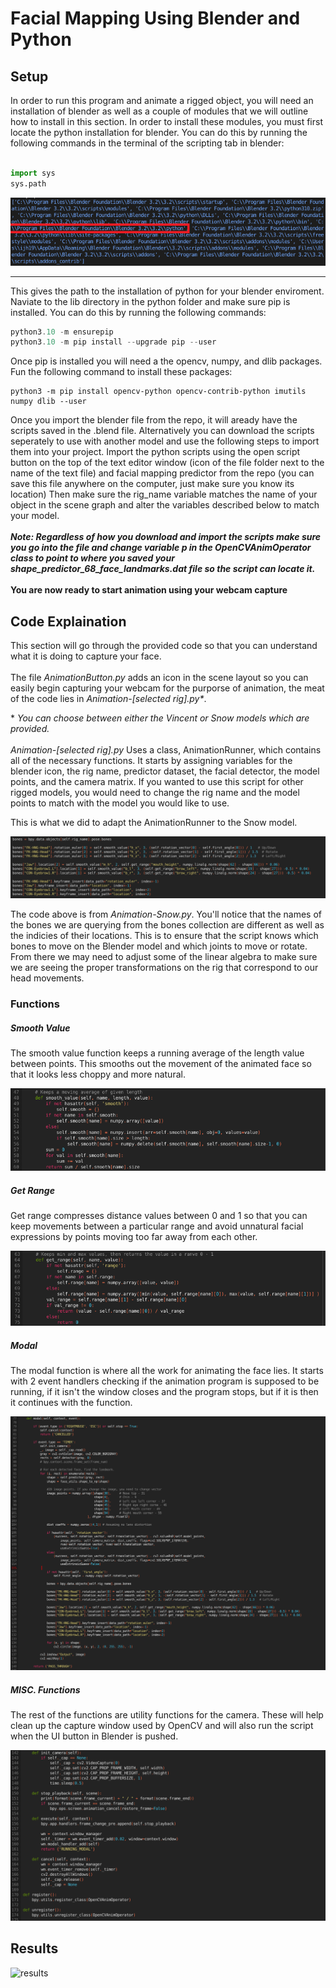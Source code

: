 # Facial Mapping Using Blender and Python

## Setup

In order to run this program and animate a rigged object, you will need an installation of blender as well as a couple of modules that we will outline how to install in this section. In order to install these modules, you must first locate the python installation for blender. You can do this by running the following commands in the terminal of the scripting tab in blender:
<br />
<br />

```python
import sys
sys.path
```

![sys.path](images/img3.PNG)

<hr />

This gives the path to the installation of python for your blender enviroment. Naviate to the lib directory in the python folder and make sure pip is installed. You can do this by running the following commands:

```powershell
python3.10 -m ensurepip
python3.10 -m pip install --upgrade pip --user
```

Once pip is installed you will need a the opencv, numpy, and dlib packages. Fun the following command to install these packages:

```
python3 -m pip install opencv-python opencv-contrib-python imutils numpy dlib --user
```

Once you import the blender file from the repo, it will aready have the scripts saved in the .blend file. Alternatively you can download the scripts seperately to use with another model and use the following steps to import them into your project. Import the python scripts using the open script button on the top of the text editor window (icon of the file folder next to the name of the text file) and facial mapping predictor from the repo (you can save this file anywhere on the computer, just make sure you know its location) Then make sure the rig_name variable matches the name of your object in the scene graph and alter the variables described below to match your model.
<br />
<br />
***Note: Regardless of how you download and import the scripts make sure you go into the file and change variable p in the OpenCVAnimOperator class to point to where you saved your *shape_predictor_68_face_landmarks.dat* file so the script can locate it.***
<br />
<br />
**You are now ready to start animation using your webcam capture**

## Code Explaination

This section will go through the provided code so that you can understand what it is doing to capture your face.
<br />
<br />
The file *AnimationButton.py* adds an icon in the scene layout so you can easily begin capturing your webcam for the purporse of animation, the meat of the code lies in *Animation-[selected rig].py\**.

\* *You can choose between either the Vincent or Snow models which are provided.*
<br />
<br />
*Animation-[selected rig].py* Uses a class, AnimationRunner, which contains all of the necessary functions. It starts by assigning variables for the blender icon, the rig name, predictor dataset, the facial detector, the model points, and the camera matrix. If you wanted to use this script for other rigged models, you would need to change the rig name and the model points to match with the model you would like to use.

This is what we did to adapt the AnimationRunner to the Snow model.

![bones-code](images/img1.PNG)

The code above is from *Animation-Snow.py*. You'll notice that the names of the bones we are querying from the bones collection are different as well as the indicies of their locations. This is to ensure that the script knows which bones to move on the Blender model and which joints to move or rotate. From there we may need to adjust some of the linear algebra to make sure we are seeing the proper transformations on the rig that correspond to our head movements.

### Functions

##### Smooth Value

The smooth value function keeps a running average of the length value between points. This smooths out the movement of the animated face so that it looks less choppy and more natural.

![smooth-value](images/img4.PNG)

##### Get Range

Get range compresses distance values between 0 and 1 so that you can keep movements between a particular range and avoid unnatural facial expressions by points moving too far away from each other.

![get-range](images/img5.PNG)

##### Modal

The modal function is where all the work for animating the face lies. It starts with 2 event handlers checking if the animation program is supposed to be running, if it isn't the window closes and the program stops, but if it is then it continues with the function.

![modal](images/img6.PNG)

##### MISC. Functions

The rest of the functions are utility functions for the camera. These will help clean up the capture window used by OpenCV and will also run the script when the UI button in Blender is pushed.

![misc](images/img7.PNG)

## Results

![results](images/Animation.gif)
